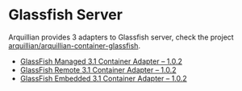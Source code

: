 # Glassfish Server

Arquillian provides 3 adapters to Glassfish server, check the project [arquillian/arquillian-container-glassfish](https://github.com/arquillian/arquillian-container-glassfish).

* [GlassFish Managed 3.1 Container Adapter – 1.0.2 ](http://arquillian.org/modules/arquillian-glassfish-managed-3.1-container-adapter/)         
* [GlassFish Remote 3.1 Container Adapter – 1.0.2](http://arquillian.org/modules/arquillian-glassfish-remote-3.1-container-adapter/)              
* [GlassFish Embedded 3.1 Container Adapter   – 1.0.2 ](http://arquillian.org/modules/arquillian-glassfish-embedded-3.1-container-adapter/)     